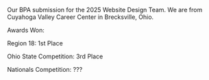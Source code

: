 Our BPA submission for the 2025 Website Design Team. We are from Cuyahoga Valley Career Center in Brecksville, Ohio.



Awards Won:

Region 18: 1st Place

Ohio State Competition: 3rd Place

Nationals Competition: ???
